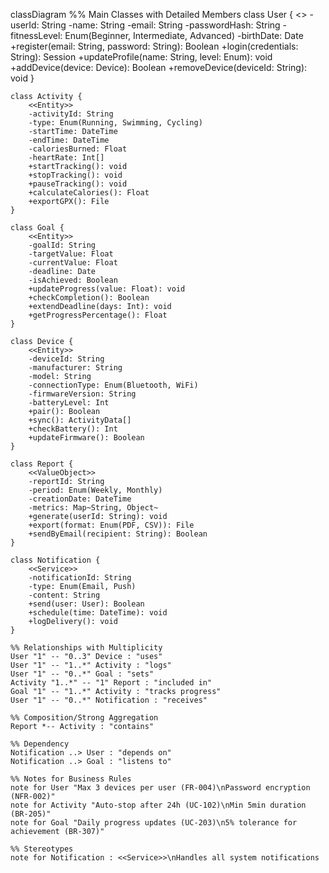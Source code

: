 classDiagram
    %% Main Classes with Detailed Members
    class User {
        <<Entity>>
        -userId: String
        -name: String
        -email: String
        -passwordHash: String
        -fitnessLevel: Enum(Beginner, Intermediate, Advanced)
        -birthDate: Date
        +register(email: String, password: String): Boolean
        +login(credentials: String): Session
        +updateProfile(name: String, level: Enum): void
        +addDevice(device: Device): Boolean
        +removeDevice(deviceId: String): void
    }

    class Activity {
        <<Entity>>
        -activityId: String
        -type: Enum(Running, Swimming, Cycling)
        -startTime: DateTime
        -endTime: DateTime
        -caloriesBurned: Float
        -heartRate: Int[]
        +startTracking(): void
        +stopTracking(): void
        +pauseTracking(): void
        +calculateCalories(): Float
        +exportGPX(): File
    }

    class Goal {
        <<Entity>>
        -goalId: String
        -targetValue: Float
        -currentValue: Float
        -deadline: Date
        -isAchieved: Boolean
        +updateProgress(value: Float): void
        +checkCompletion(): Boolean
        +extendDeadline(days: Int): void
        +getProgressPercentage(): Float
    }

    class Device {
        <<Entity>>
        -deviceId: String
        -manufacturer: String
        -model: String
        -connectionType: Enum(Bluetooth, WiFi)
        -firmwareVersion: String
        -batteryLevel: Int
        +pair(): Boolean
        +sync(): ActivityData[]
        +checkBattery(): Int
        +updateFirmware(): Boolean
    }

    class Report {
        <<ValueObject>>
        -reportId: String
        -period: Enum(Weekly, Monthly)
        -creationDate: DateTime
        -metrics: Map~String, Object~
        +generate(userId: String): void
        +export(format: Enum(PDF, CSV)): File
        +sendByEmail(recipient: String): Boolean
    }

    class Notification {
        <<Service>>
        -notificationId: String
        -type: Enum(Email, Push)
        -content: String
        +send(user: User): Boolean
        +schedule(time: DateTime): void
        +logDelivery(): void
    }

    %% Relationships with Multiplicity
    User "1" -- "0..3" Device : "uses"
    User "1" -- "1..*" Activity : "logs"
    User "1" -- "0..*" Goal : "sets"
    Activity "1..*" -- "1" Report : "included in"
    Goal "1" -- "1..*" Activity : "tracks progress"
    User "1" -- "0..*" Notification : "receives"

    %% Composition/Strong Aggregation
    Report *-- Activity : "contains"

    %% Dependency
    Notification ..> User : "depends on"
    Notification ..> Goal : "listens to"

    %% Notes for Business Rules
    note for User "Max 3 devices per user (FR-004)\nPassword encryption (NFR-002)"
    note for Activity "Auto-stop after 24h (UC-102)\nMin 5min duration (BR-205)"
    note for Goal "Daily progress updates (UC-203)\n5% tolerance for achievement (BR-307)"

    %% Stereotypes
    note for Notification : <<Service>>\nHandles all system notifications
